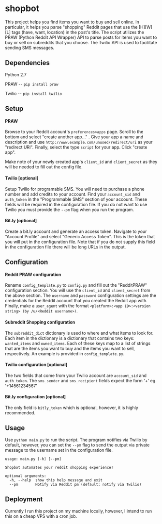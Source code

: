 # shopbot

This project helps you find items you want to buy and sell online. In particular, it helps you parse "shopping" Reddit pages that use the [H][W][L] tags (have, want, location) in the post's title. The script utilizes the PRAW (Python Reddit API Wrapper) API to parse posts for items you want to buy or sell on subreddits that you choose. The Twilio API is used to facilitate sending SMS messages.

## Dependencies 
Python 2.7

PRAW -- `pip install praw`

Twilio -- `pip install twilio`

## Setup
#### PRAW
Browse to your Reddit account's `preferences>apps` page. Scroll to the bottom and select "create another app..." .  Give your app a name and description and use `http://www.example.com/unused/redirect/uri` as your "redirect URI". Finally, select the type `script` for your app. Click "create app".

Make note of your newly created app's `client_id` and `client_secret` as they will be needed to fill out the config file. 

#### Twilio [optional]
Setup Twilio for programable SMS. You will need to purchase a phone number and add credits to your account. Find your `account_sid` and `auth_token` in the "Programmable SMS" section of your account. These fields will be required in the configuration file. If you do not want to use Twilio you must provide the `--pm` flag when you run the program. 

#### Bit.ly [optional]
Create a bit.ly account and generate an access token. Navigate to your "Account Profile" and select "Generic Access Token". This is the token that you will put in the configuration file. Note that if you do not supply this field in the configuration file there will be long URLs in the output. 

## Configuration
#### Reddit PRAW configuration
Rename `config_template.py` to `config.py` and fill out the "RedditPRAW" configuration section. You will use the `client_id` and `client_secret` from the above section. The `username` and `password` configuration settings are the credentials for the Reddit account that you created the Reddit app with. Finally, make a `user_agent` with the format ``<platform>:<app ID>:<version string> (by /u/<Reddit username>)``. 

#### Subreddit Shopping configuration
The `subreddit_dict` dictionary is used to where and what items to look for. Each item in the dictionary is a dictionary that contains two keys: `wanted_items` and `owned_items`. Each of these keys map to a list of strings that are the items you want to buy and the items you want to sell, respectively.  An example is provided in `config_template.py`. 

#### Twilio configuration [optional]
The two fields that come from your Twilio account are `account_sid` and `auth_token`. The `sms_sender` and `sms_recipient` fields expect the form '+<country code><area code><phone number>' eg. '+14561234567'

#### Bit.ly configuration [optional]
The only field is `bitly_token` which is optional, however, it is highly recommended. 

## Usage
Use `python main.py` to run the script. The program notifies via Twilio by default, however, you can set the `--pm` flag to send the output via private message to the username set in the configuration file.
```
usage: main.py [-h] [--pm]

Shopbot automates your reddit shopping experience!

optional arguments:
  -h, --help  show this help message and exit
  --pm        Notify via Reddit pm (default: notify via Twilio)
```

## Deployment
Currently I run this project on my machine locally, however, I intend to run this on a cheap VPS with a cron job. 

